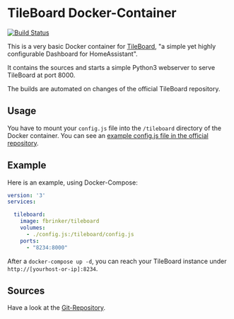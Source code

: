 # TileBoard Docker-Container

[![Build Status](https://drone.f-brinker.de/api/badges/fbrinker/docker-tileboard/status.svg)](https://drone.f-brinker.de/fbrinker/docker-tileboard)

This is a very basic Docker container for [TileBoard](https://github.com/resoai/TileBoard), "a simple yet highly configurable Dashboard for HomeAssistant".

It contains the sources and starts a simple Python3 webserver to serve TileBoard at port 8000.

The builds are automated on changes of the official TileBoard repository.

## Usage

You have to mount your `config.js` file into the `/tileboard` directory of the Docker container. You can see an [example config.js file in the official repository](https://github.com/resoai/TileBoard/blob/master/config.example.js).

## Example

Here is an example, using Docker-Compose:

```yaml
version: '3'
services:

  tileboard:
    image: fbrinker/tileboard
    volumes:
      - ./config.js:/tileboard/config.js
    ports:
      - "8234:8000"
```

After a `docker-compose up -d`, you can reach your TileBoard instance under `http://[yourhost-or-ip]:8234`.

## Sources

Have a look at the [Git-Repository](https://git.f-brinker.de/fbrinker/docker-tileboard).
